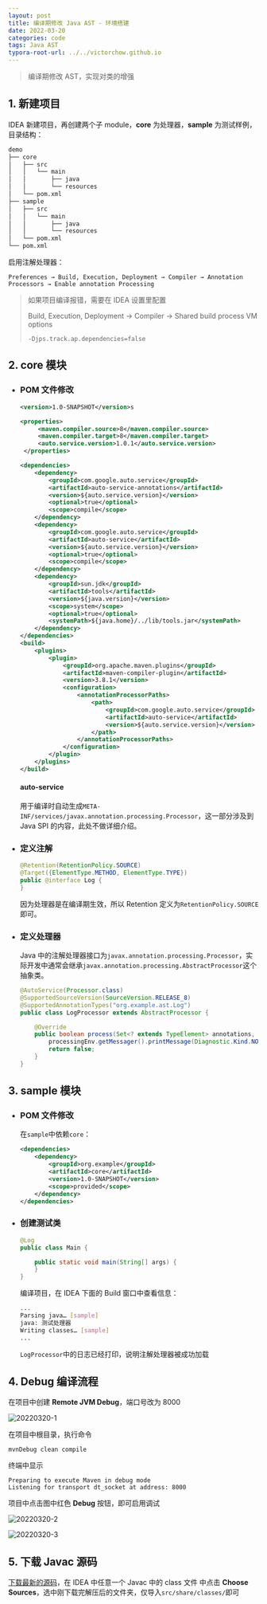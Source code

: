 ```yaml
---
layout: post
title: 编译期修改 Java AST - 环境搭建
date: 2022-03-20
categories: code
tags: Java AST
typora-root-url: ../../victorchow.github.io
---
```


> 编译期修改 AST，实现对类的增强

## 1. 新建项目

IDEA 新建项目，再创建两个子 module，**core** 为处理器，**sample** 为测试样例，目录结构：

```bash
demo
├── core
│   ├── src
│   │   └── main
│   │       ├── java
│   │       └── resources
│   └── pom.xml
├── sample
│   ├── src
│   │   └── main
│   │       ├── java
│   │       └── resources
│   └── pom.xml
└── pom.xml
```

启用注解处理器：

`Preferences → Build, Execution, Deployment → Compiler → Annotation Processors → Enable annotation Processing`

> 如果项目编译报错，需要在 IDEA 设置里配置
>
> Build, Execution, Deployment → Compiler → Shared build process VM options 
>
> `-Djps.track.ap.dependencies=false`

## 2. core 模块

* ### POM 文件修改

  ```xml
  <version>1.0-SNAPSHOT</version>s 
  
  <properties>
       <maven.compiler.source>8</maven.compiler.source>
       <maven.compiler.target>8</maven.compiler.target>
       <auto.service.version>1.0.1</auto.service.version>
   </properties>
  
  <dependencies>
      <dependency>
          <groupId>com.google.auto.service</groupId>
          <artifactId>auto-service-annotations</artifactId>
          <version>${auto.service.version}</version>
          <optional>true</optional>
          <scope>compile</scope>
      </dependency>
      <dependency>
          <groupId>com.google.auto.service</groupId>
          <artifactId>auto-service</artifactId>
          <version>${auto.service.version}</version>
          <optional>true</optional>
          <scope>compile</scope>
      </dependency>
      <dependency>
          <groupId>sun.jdk</groupId>
          <artifactId>tools</artifactId>
          <version>${java.version}</version>
          <scope>system</scope>
          <optional>true</optional>
          <systemPath>${java.home}/../lib/tools.jar</systemPath>
      </dependency>
  </dependencies>
  <build>
      <plugins>
          <plugin>
              <groupId>org.apache.maven.plugins</groupId>
              <artifactId>maven-compiler-plugin</artifactId>
              <version>3.8.1</version>
              <configuration>
                  <annotationProcessorPaths>
                      <path>
                          <groupId>com.google.auto.service</groupId>
                          <artifactId>auto-service</artifactId>
                          <version>${auto.service.version}</version>
                      </path>
                  </annotationProcessorPaths>
              </configuration>
          </plugin>
      </plugins>
  </build>
  ```

  #### auto-service

  用于编译时自动生成`META-INF/services/javax.annotation.processing.Processor`，这一部分涉及到 Java SPI 的内容，此处不做详细介绍。

* ### 定义注解

  ```java
  @Retention(RetentionPolicy.SOURCE)
  @Target({ElementType.METHOD, ElementType.TYPE})
  public @interface Log {
  }
  ```

  因为处理器是在编译期生效，所以 Retention 定义为`RetentionPolicy.SOURCE`即可。

* ### 定义处理器

  Java 中的注解处理器接口为`javax.annotation.processing.Processor`，实际开发中通常会继承`javax.annotation.processing.AbstractProcessor`这个抽象类。

  ```java
  @AutoService(Processor.class)
  @SupportedSourceVersion(SourceVersion.RELEASE_8)
  @SupportedAnnotationTypes("org.example.ast.Log")
  public class LogProcessor extends AbstractProcessor {
  
      @Override
      public boolean process(Set<? extends TypeElement> annotations, RoundEnvironment roundEnv) {
          processingEnv.getMessager().printMessage(Diagnostic.Kind.NOTE, "测试处理器");
          return false;
      }
  }
  ```

## 3. sample 模块

* ### POM 文件修改

  在`sample`中依赖`core`：

  ```xml
  <dependencies>
      <dependency>
          <groupId>org.example</groupId>
          <artifactId>core</artifactId>
          <version>1.0-SNAPSHOT</version>
          <scope>provided</scope>
      </dependency>
  </dependencies>
  ```

* ### 创建测试类

  ```java
  @Log
  public class Main {
  
      public static void main(String[] args) {
      }
  }
  ```

  编译项目，在 IDEA 下面的 Build 窗口中查看信息：
  
  ```bash
  ...
  Parsing java… [sample]
  java: 测试处理器
  Writing classes… [sample]
  ...
  ```
  
  `LogProcessor`中的日志已经打印，说明注解处理器被成功加载

## 4. Debug 编译流程

在项目中创建 **Remote JVM Debug**，端口号改为 8000

![20220320-1](/assets/img/20220320-1.png)

在项目中根目录，执行命令

```shell
mvnDebug clean compile
```

终端中显示

```
Preparing to execute Maven in debug mode
Listening for transport dt_socket at address: 8000
```

项目中点击图中红色 **Debug** 按钮，即可启用调试

![20220320-2](/assets/img/20220320-2.png)

![20220320-3](/assets/img/20220320-3.png)

## 5. 下载 Javac 源码

[下载最新的源码](https://hg.openjdk.java.net/jdk8/jdk8/langtools/)，在 IDEA 中任意一个 Javac 中的 class 文件 中点击 **Choose Sources**，选中刚下载完解压后的文件夹，仅导入`src/share/classes/`即可
